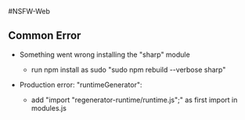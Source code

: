 #NSFW-Web

## Common Error
- Something went wrong installing the "sharp" module
    - run npm install as sudo "sudo npm rebuild --verbose sharp" 
    
- Production error: "runtimeGenerator":
    - add "import "regenerator-runtime/runtime.js";" as first import in modules.js